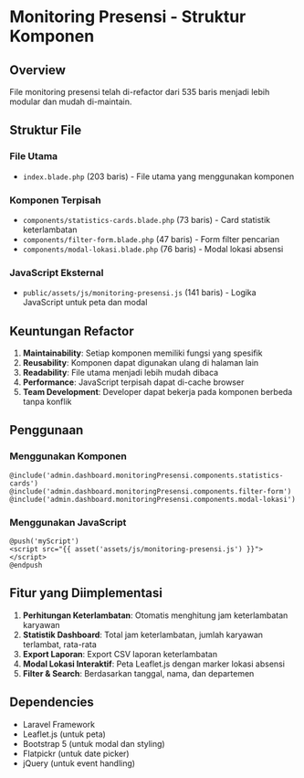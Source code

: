 # Monitoring Presensi - Struktur Komponen

## Overview
File monitoring presensi telah di-refactor dari 535 baris menjadi lebih modular dan mudah di-maintain.

## Struktur File

### File Utama
- `index.blade.php` (203 baris) - File utama yang menggunakan komponen

### Komponen Terpisah
- `components/statistics-cards.blade.php` (73 baris) - Card statistik keterlambatan
- `components/filter-form.blade.php` (47 baris) - Form filter pencarian
- `components/modal-lokasi.blade.php` (76 baris) - Modal lokasi absensi

### JavaScript Eksternal
- `public/assets/js/monitoring-presensi.js` (141 baris) - Logika JavaScript untuk peta dan modal

## Keuntungan Refactor

1. **Maintainability**: Setiap komponen memiliki fungsi yang spesifik
2. **Reusability**: Komponen dapat digunakan ulang di halaman lain
3. **Readability**: File utama menjadi lebih mudah dibaca
4. **Performance**: JavaScript terpisah dapat di-cache browser
5. **Team Development**: Developer dapat bekerja pada komponen berbeda tanpa konflik

## Penggunaan

### Menggunakan Komponen
```blade
@include('admin.dashboard.monitoringPresensi.components.statistics-cards')
@include('admin.dashboard.monitoringPresensi.components.filter-form')
@include('admin.dashboard.monitoringPresensi.components.modal-lokasi')
```

### Menggunakan JavaScript
```blade
@push('myScript')
<script src="{{ asset('assets/js/monitoring-presensi.js') }}"></script>
@endpush
```

## Fitur yang Diimplementasi

1. **Perhitungan Keterlambatan**: Otomatis menghitung jam keterlambatan karyawan
2. **Statistik Dashboard**: Total jam keterlambatan, jumlah karyawan terlambat, rata-rata
3. **Export Laporan**: Export CSV laporan keterlambatan
4. **Modal Lokasi Interaktif**: Peta Leaflet.js dengan marker lokasi absensi
5. **Filter & Search**: Berdasarkan tanggal, nama, dan departemen

## Dependencies

- Laravel Framework
- Leaflet.js (untuk peta)
- Bootstrap 5 (untuk modal dan styling)
- Flatpickr (untuk date picker)
- jQuery (untuk event handling) 